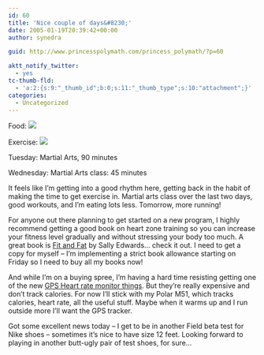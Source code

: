 ```yaml
---
id: 60
title: 'Nice couple of days&#8230;'
date: 2005-01-19T20:39:42+00:00
author: synedra

guid: http://www.princesspolymath.com/princess_polymath/?p=60

aktt_notify_twitter:
  - yes
tc-thumb-fld:
  - 'a:2:{s:9:"_thumb_id";b:0;s:11:"_thumb_type";s:10:"attachment";}'
categories:
  - Uncategorized
---
```

Food: ![](http://fitness.domestigirl.com/images/stars_3_40.gif)
  
Exercise: ![](http://fitness.domestigirl.com/images/stars_3_50.gif)
  
Tuesday: Martial Arts, 90 minutes
  
Wednesday: Martial Arts class: 45 minutes
  
It feels like I&#8217;m getting into a good rhythm here, getting back in the habit of making the time to get exercise in. Martial arts class over the last two days, good workouts, and I&#8217;m eating lots less. Tomorrow, more running!
  
For anyone out there planning to get started on a new program, I highly recommend getting a good book on heart zone training so you can increase your fitness level gradually and without stressing your body too much. A great book is [Fit and Fat](http://www.powells.com/search/DTSearch/search?partner_id=29171&cgi=search/search/&searchtype=kw&searchfor=fat%20fit%20sally%20edwards) by Sally Edwards&#8230; check it out. I need to get a copy for myself &#8211; I&#8217;m implementing a strict book allowance starting on Friday so I need to buy all my books now!
  
And while I&#8217;m on a buying spree, I&#8217;m having a hard time resisting getting one of the new [GPS Heart rate monitor things](http://www.heartmonitors.com/timex/timex_body_link_heart_rate_data_recorder.htm). But they&#8217;re really expensive and don&#8217;t track calories. For now I&#8217;ll stick with my Polar M51, which tracks calories, heart rate, all the useful stuff. Maybe when it warms up and I run outside more I&#8217;ll want the GPS tracker.
  
Got some excellent news today &#8211; I get to be in another Field beta test for Nike shoes &#8211; sometimes it&#8217;s nice to have size 12 feet. Looking forward to playing in another butt-ugly pair of test shoes, for sure&#8230;